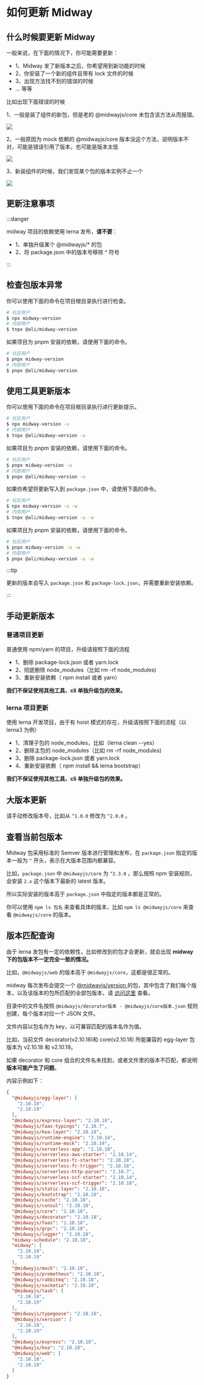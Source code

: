 # 如何更新 Midway



## 什么时候要更新 Midway

一般来说，在下面的情况下，你可能需要更新：

- 1、Midway 发了新版本之后，你希望用到新功能的时候
- 2、你安装了一个新的组件且带有 lock 文件的时候
- 3、出现方法找不到的错误的时候
- ... 等等

比如出现下面错误的时候

1、一般是装了组件的新包，但是老的 @midwayjs/core 未包含该方法从而报错。

![](https://img.alicdn.com/imgextra/i3/O1CN01dDNRZr1MBPewPo7Xg_!!6000000001396-2-tps-1196-317.png)

2、一般原因为 mock 依赖的 @midwayjs/core 版本没这个方法，说明版本不对，可能是错误引用了版本，也可能是版本太低

![](https://img.alicdn.com/imgextra/i3/O1CN01HVMJKP1xNuFO2Wv73_!!6000000006432-2-tps-1055-135.png)

3、新装组件的时候，我们发现某个包的版本实例不止一个

![](https://img.alicdn.com/imgextra/i3/O1CN01jZxQu91YBCs0N9S9Y_!!6000000003020-2-tps-1133-43.png)

## 更新注意事项

:::danger

midway 项目的依赖使用 lerna 发布，**请不要**：


- 1、单独升级某个 @midwayjs/* 的包
- 2、将 package.json 中的版本号移除 ^ 符号

:::



## 检查包版本异常

你可以使用下面的命令在项目根目录执行进行检查。

```bash
# 社区用户
$ npx midway-version
# 内部用户
$ tnpx @ali/midway-version
```

如果项目为 pnpm 安装的依赖，请使用下面的命令。

```bash
# 社区用户
$ pnpx midway-version
# 内部用户
$ pnpx @ali/midway-version
```



## 使用工具更新版本

你可以使用下面的命令在项目根目录执行进行更新提示。

```bash
# 社区用户
$ npx midway-version -u
# 内部用户
$ tnpx @ali/midway-version -u
```

如果项目为 pnpm 安装的依赖，请使用下面的命令。

```bash
# 社区用户
$ pnpx midway-version -u
# 内部用户
$ pnpx @ali/midway-version -u
```

如果你希望将更新写入到 `package.json` 中，请使用下面的命令。

```bash
# 社区用户
$ npx midway-version -u -w
# 内部用户
$ tnpx @ali/midway-version -u -w
```

如果项目为 pnpm 安装的依赖，请使用下面的命令。

```bash
# 社区用户
$ pnpx midway-version -u -w
# 内部用户
$ pnpx @ali/midway-version -u -w
```

:::tip

更新的版本会写入 `package.json` 和 `package-lock.json`，并需要重新安装依赖。

:::



## 手动更新版本


### 普通项目更新


普通使用 npm/yarn 的项目，升级请按照下面的流程


- 1、删除 package-lock.json 或者 yarn.lock
- 2、彻底删除 node_modules（比如 rm -rf node_modules)
- 3、重新安装依赖（ npm install 或者 yarn）



**我们不保证使用其他工具、cli 单独升级包的效果。**




### lerna 项目更新


使用 lerna 开发项目，由于有 hoist 模式的存在，升级请按照下面的流程（以 lerna3 为例）



- 1、清理子包的 node_modules，比如（lerna clean --yes）
- 2、删除主包的 node_modules（比如 rm -rf node_modules)
- 3、删除 package-lock.json 或者 yarn.lock
- 4、重新安装依赖（ npm install && lerna bootstrap）



**我们不保证使用其他工具、cli 单独升级包的效果。**




## 大版本更新


请手动修改版本号，比如从 `^1.0.0` 修改为 `^2.0.0` 。



## 查看当前包版本


Midway 包采用标准的 Semver 版本进行管理和发布，在 `package.json` 指定的版本一般为 `^` 开头，表示在大版本范围内都兼容。


比如，`package.json` 中 `@midwayjs/core` 为 `^2.3.0` ，那么按照 npm 安装规则，会安装 `2.x` 这个版本下最新的 latest 版本。


所以实际安装的版本高于 `package.json` 中指定的版本都是正常的。


你可以使用 `npm ls 包名` 来查看具体的版本，比如 `npm ls @midwayjs/core` 来查看 `@midwayjs/core` 的版本。


## 版本匹配查询


由于 lerna 发包有一定的依赖性，比如修改到的包才会更新，就会出现 **midway 下的包版本不一定完全一致的情况。**


比如，`@midwayjs/web` 的版本高于 `@midwayjs/core`，这都是很正常的。


midway 每次发布会提交一个 [@midwayjs/version ](https://www.npmjs.com/package/@midwayjs/version)的包，其中包含了我们每个版本，以及该版本的包所匹配的全部包版本，请 [访问这里](https://github.com/midwayjs/midway/tree/2.x/packages/version/versions) 查看。


目录中的文件名按照 `@midwayjs/decorator版本 - @midwayjs/core版本.json` 规则创建，每个版本对应一个 JSON 文件。


文件内容以包名作为 key，以可兼容匹配的版本名作为值。


比如，当前文件 decorator(v2.10.18)和 core(v2.10.18) 所能兼容的 egg-layer 包版本为 v2.10.18 和 v2.10.19。


如果 decorator 和 core 组合的文件名未找到，或者文件里的版本不匹配，都说明 **版本可能产生了问题**。


内容示例如下：
```json
{
  "@midwayjs/egg-layer": [
    "2.10.18",
    "2.10.19"
  ],
  "@midwayjs/express-layer": "2.10.18",
  "@midwayjs/faas-typings": "2.10.7",
  "@midwayjs/koa-layer": "2.10.18",
  "@midwayjs/runtime-engine": "2.10.14",
  "@midwayjs/runtime-mock": "2.10.14",
  "@midwayjs/serverless-app": "2.10.18",
  "@midwayjs/serverless-aws-starter": "2.10.14",
  "@midwayjs/serverless-fc-starter": "2.10.18",
  "@midwayjs/serverless-fc-trigger": "2.10.18",
  "@midwayjs/serverless-http-parser": "2.10.7",
  "@midwayjs/serverless-scf-starter": "2.10.14",
  "@midwayjs/serverless-scf-trigger": "2.10.18",
  "@midwayjs/static-layer": "2.10.18",
  "@midwayjs/bootstrap": "2.10.18",
  "@midwayjs/cache": "2.10.18",
  "@midwayjs/consul": "2.10.18",
  "@midwayjs/core": "2.10.18",
  "@midwayjs/decorator": "2.10.18",
  "@midwayjs/faas": "2.10.18",
  "@midwayjs/grpc": "2.10.18",
  "@midwayjs/logger": "2.10.18",
  "midway-schedule": "2.10.18",
  "midway": [
    "2.10.18",
    "2.10.19"
  ],
  "@midwayjs/mock": "2.10.18",
  "@midwayjs/prometheus": "2.10.18",
  "@midwayjs/rabbitmq": "2.10.18",
  "@midwayjs/socketio": "2.10.18",
  "@midwayjs/task": [
    "2.10.18",
    "2.10.19"
  ],
  "@midwayjs/typegoose": "2.10.18",
  "@midwayjs/version": [
    "2.10.18",
    "2.10.19"
  ],
  "@midwayjs/express": "2.10.18",
  "@midwayjs/koa": "2.10.18",
  "@midwayjs/web": [
    "2.10.18",
    "2.10.19"
  ]
}
```